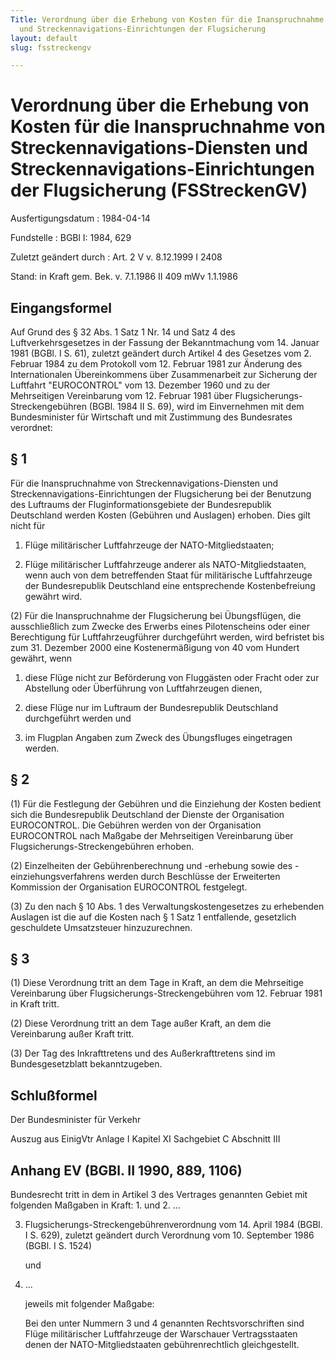 ```yaml
---
Title: Verordnung über die Erhebung von Kosten für die Inanspruchnahme von Streckennavigations-Diensten
  und Streckennavigations-Einrichtungen der Flugsicherung
layout: default
slug: fsstreckengv

---
```


# Verordnung über die Erhebung von Kosten für die Inanspruchnahme von Streckennavigations-Diensten und Streckennavigations-Einrichtungen der Flugsicherung (FSStreckenGV)

Ausfertigungsdatum
:   1984-04-14

Fundstelle
:   BGBl I: 1984, 629

Zuletzt geändert durch
:   Art. 2 V v. 8.12.1999 I 2408

Stand: in Kraft gem. Bek. v. 7.1.1986 II 409 mWv 1.1.1986

## Eingangsformel

Auf Grund des § 32 Abs. 1 Satz 1 Nr. 14 und Satz 4 des
Luftverkehrsgesetzes in der Fassung der Bekanntmachung vom 14. Januar
1981 (BGBl. I S. 61), zuletzt geändert durch Artikel 4 des Gesetzes
vom 2. Februar 1984 zu dem Protokoll vom 12. Februar 1981 zur Änderung
des Internationalen Übereinkommens über Zusammenarbeit zur Sicherung
der Luftfahrt "EUROCONTROL" vom 13. Dezember 1960 und zu der
Mehrseitigen Vereinbarung vom 12. Februar 1981 über Flugsicherungs-
Streckengebühren (BGBl. 1984 II S. 69), wird im Einvernehmen mit dem
Bundesminister für Wirtschaft und mit Zustimmung des Bundesrates
verordnet:


## § 1

Für die Inanspruchnahme von Streckennavigations-Diensten und
Streckennavigations-Einrichtungen der Flugsicherung bei der Benutzung
des Luftraums der Fluginformationsgebiete der Bundesrepublik
Deutschland werden Kosten (Gebühren und Auslagen) erhoben. Dies gilt
nicht für

1.  Flüge militärischer Luftfahrzeuge der NATO-Mitgliedstaaten;


2.  Flüge militärischer Luftfahrzeuge anderer als NATO-Mitgliedstaaten,
    wenn auch von dem betreffenden Staat für militärische Luftfahrzeuge
    der Bundesrepublik Deutschland eine entsprechende Kostenbefreiung
    gewährt wird.




(2) Für die Inanspruchnahme der Flugsicherung bei Übungsflügen, die
ausschließlich zum Zwecke des Erwerbs eines Pilotenscheins oder einer
Berechtigung für Luftfahrzeugführer durchgeführt werden, wird
befristet bis zum 31. Dezember 2000 eine Kostenermäßigung von 40 vom
Hundert gewährt, wenn

1.  diese Flüge nicht zur Beförderung von Fluggästen oder Fracht oder zur
    Abstellung oder Überführung von Luftfahrzeugen dienen,


2.  diese Flüge nur im Luftraum der Bundesrepublik Deutschland
    durchgeführt werden und


3.  im Flugplan Angaben zum Zweck des Übungsfluges eingetragen werden.





## § 2

(1) Für die Festlegung der Gebühren und die Einziehung der Kosten
bedient sich die Bundesrepublik Deutschland der Dienste der
Organisation EUROCONTROL. Die Gebühren werden von der Organisation
EUROCONTROL nach Maßgabe der Mehrseitigen Vereinbarung über
Flugsicherungs-Streckengebühren erhoben.

(2) Einzelheiten der Gebührenberechnung und -erhebung sowie des
-einziehungsverfahrens werden durch Beschlüsse der Erweiterten
Kommission der Organisation EUROCONTROL festgelegt.

(3) Zu den nach § 10 Abs. 1 des Verwaltungskostengesetzes zu
erhebenden Auslagen ist die auf die Kosten nach § 1 Satz 1
entfallende, gesetzlich geschuldete Umsatzsteuer hinzuzurechnen.


## § 3

(1) Diese Verordnung tritt an dem Tage in Kraft, an dem die
Mehrseitige Vereinbarung über Flugsicherungs-Streckengebühren vom 12.
Februar 1981 in Kraft tritt.

(2) Diese Verordnung tritt an dem Tage außer Kraft, an dem die
Vereinbarung außer Kraft tritt.

(3) Der Tag des Inkrafttretens und des Außerkrafttretens sind im
Bundesgesetzblatt bekanntzugeben.


## Schlußformel

Der Bundesminister für Verkehr

Auszug aus EinigVtr Anlage I Kapitel XI Sachgebiet C Abschnitt III

## Anhang EV (BGBl. II 1990, 889, 1106)

Bundesrecht tritt in dem in Artikel 3 des Vertrages genannten Gebiet
mit folgenden Maßgaben in Kraft:
1\. und 2. ...

3.  Flugsicherungs-Streckengebührenverordnung vom 14. April 1984 (BGBl. I
    S. 629), zuletzt geändert durch Verordnung vom 10. September 1986
    (BGBl. I S. 1524)

    und


4.  ...

    jeweils mit folgender Maßgabe:

    Bei den unter Nummern 3 und 4 genannten Rechtsvorschriften sind Flüge
    militärischer Luftfahrzeuge der Warschauer Vertragsstaaten denen der
    NATO-Mitgliedstaaten gebührenrechtlich gleichgestellt.




